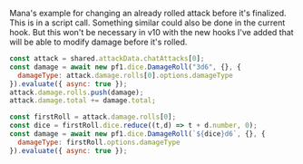 Mana's example for changing an already rolled attack before it's finalized. This is in a script call. Something similar could also be done in the current hook. But this won't be necessary in v10 with the new hooks I've added that will be able to modify damage before it's rolled.

```js
const attack = shared.attackData.chatAttacks[0];
const damage = await new pf1.dice.DamageRoll("3d6", {}, {
  damageType: attack.damage.rolls[0].options.damageType
}).evaluate({ async: true });
attack.damage.rolls.push(damage);
attack.damage.total += damage.total;
```

```js
const firstRoll = attack.damage.rolls[0]; 
const dice = firstRoll.dice.reduce((t,d) => t + d.number, 0);
const damage = await new pf1.dice.DamageRoll(`${dice}d6`, {}, {
  damageType: firstRoll.options.damageType
}).evaluate({ async: true });
```
